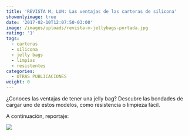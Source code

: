```yaml
---
title: 'REVISTA M, LUN: Las ventajas de las carteras de silicona'
showonlyimage: true
date: '2017-02-10T12:07:50-03:00'
image: /images/uploads/revista-m-jellybags-portada.jpg
rating: '1'
tags:
  - carteras
  - silicona
  - jelly bags
  - limpias
  - resistentes
categories:
  - OTRAS PUBLICACIONES
weight: 0
---
```

¿Conoces las ventajas de tener una jelly bag? Descubre las bondades de cargar uno de estos modelos, como resistencia o limpieza fácil.

<!--more-->

A continuación, reportaje:

![](/images/uploads/revista-m-jellybags.jpg)
